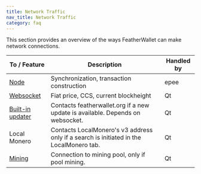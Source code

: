 ```yaml
---
title: Network Traffic
nav_title: Network Traffic
category: faq
---
```


This section provides an overview of the ways FeatherWallet can make network connections.


| To / Feature                | Description                                                | Handled by              |
|-----------------------------|------------------------------------------------------------|-------------------------|
| [Node](nodes)               | Synchronization, transaction construction                  |  epee       |
| [Websocket](websocket)      | Fiat price, CCS, current blockheight               |  Qt         |
| [Built-in updater](updater) | Contacts featherwallet.org if a new update is available. Depends on websocket.    |  Qt |
| Local Monero                | Contacts LocalMonero's v3 address only if a search is initiated in the LocalMonero tab.|  Qt |
| [Mining](mining-setup)      | Connection to mining pool, only if pool mining.            |  Qt |

